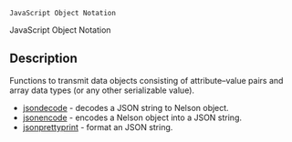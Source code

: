 

	
	JavaScript Object Notation

JavaScript Object Notation

## Description
Functions to transmit data objects consisting of attribute–value pairs and array data types (or any other serializable value).


* [jsondecode](jsondecode.md) - decodes a JSON string to Nelson object.
* [jsonencode](jsonencode.md) - encodes a Nelson object into a JSON string.
* [jsonprettyprint](jsonprettyprint.md) - format an JSON string.




